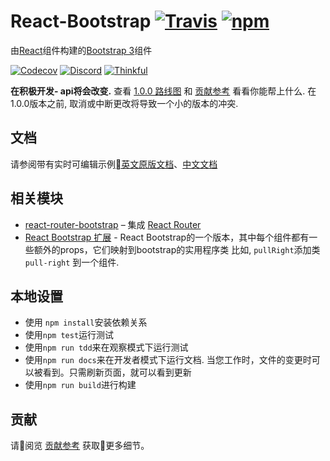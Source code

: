 # React-Bootstrap [![Travis][build-badge]][build] [![npm][npm-badge]][npm]

 由[React][react]组件构建的[Bootstrap 3][bootstrap]组件

[![Codecov][codecov-badge]][codecov]
[![Discord][discord-badge]][discord]
[![Thinkful][thinkful-badge]][thinkful]

__在积极开发- api将会改变.__ 查看 [1.0.0 路线图](https://github.com/react-bootstrap/react-bootstrap/wiki#100-roadmap) 和 [贡献参考][contributing] 看看你能帮上什么. 在1.0.0版本之前, 取消或中断更改将导致一个小的版本的冲突.

## 文档

请参阅带有实时可编辑示例[英文原版文档][documentation]、[中文文档][documentation_cn]

## 相关模块

- [react-router-bootstrap][react-router-bootstrap] – 集成 [React Router][react-router]
- [React Bootstrap 扩展][react-bootstrap-extended] - React Bootstrap的一个版本，其中每个组件都有一些额外的props，它们映射到bootstrap的实用程序类 比如, `pullRight`添加类  `pull-right` 到一个组件.

## 本地设置

- 使用 `npm install`安装依赖关系
- 使用`npm test`运行测试
- 使用`npm run tdd`来在观察模式下运行测试
- 使用`npm run docs`来在开发者模式下运行文档. 当您工作时，文件的变更时可以被看到。只需刷新页面，就可以看到更新
- 使用`npm run build`进行构建

## 贡献

请阅览 [贡献参考][contributing] 获取更多细节。

[bootstrap]: http://getbootstrap.com
[react]: http://facebook.github.io/react/

[documentation]: http://react-bootstrap.github.io
[documentation_cn]: http://react-bootstrap.cn/index.html
[contributing]: CONTRIBUTING.md

[build-badge]: https://travis-ci.org/react-bootstrap/react-bootstrap.svg?branch=master
[build]: https://travis-ci.org/react-bootstrap/react-bootstrap

[npm-badge]: https://badge.fury.io/js/react-bootstrap.svg
[npm]: http://badge.fury.io/js/react-bootstrap

[react-router-bootstrap]: https://github.com/react-bootstrap/react-router-bootstrap
[react-router]: https://github.com/reactjs/react-router
[react-bootstrap-extended]: https://github.com/rbalicki2/react-bootstrap-extended

[thinkful-badge]: https://tf-assets-staging.s3.amazonaws.com/badges/thinkful_repo_badge.svg
[thinkful]: http://start.thinkful.com/react/?utm_source=github&utm_medium=badge&utm_campaign=react-bootstrap

[codecov-badge]: https://img.shields.io/codecov/c/github/react-bootstrap/react-bootstrap/master.svg
[codecov]: https://codecov.io/gh/react-bootstrap/react-bootstrap

[discord-badge]: https://img.shields.io/badge/Discord-Join%20chat%20%E2%86%92-738bd7.svg
[discord]: https://discord.gg/0ZcbPKXt5bXLs9XK
